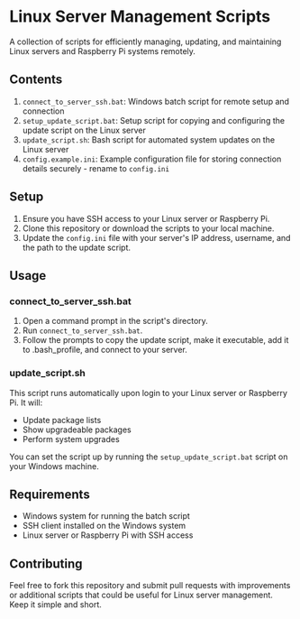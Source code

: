 # Linux Server Management Scripts

A collection of scripts for efficiently managing, updating, and maintaining Linux servers and Raspberry Pi systems remotely.

## Contents

1. `connect_to_server_ssh.bat`: Windows batch script for remote setup and connection
2. `setup_update_script.bat`: Setup script for copying and configuring the update script on the Linux server
3. `update_script.sh`: Bash script for automated system updates on the Linux server
4. `config.example.ini`: Example configuration file for storing connection details securely - rename to `config.ini`

## Setup

1. Ensure you have SSH access to your Linux server or Raspberry Pi.
2. Clone this repository or download the scripts to your local machine.
3. Update the `config.ini` file with your server's IP address, username, and the path to the update script.

## Usage

### connect_to_server_ssh.bat

1. Open a command prompt in the script's directory.
2. Run `connect_to_server_ssh.bat`.
3. Follow the prompts to copy the update script, make it executable, add it to .bash_profile, and connect to your server.

### update_script.sh

This script runs automatically upon login to your Linux server or Raspberry Pi. It will:
- Update package lists
- Show upgradeable packages
- Perform system upgrades

You can set the script up by running the `setup_update_script.bat` script on your Windows machine.

## Requirements

- Windows system for running the batch script
- SSH client installed on the Windows system
- Linux server or Raspberry Pi with SSH access

## Contributing

Feel free to fork this repository and submit pull requests with improvements or additional scripts that could be useful for Linux server management. Keep it simple and short.
